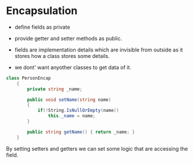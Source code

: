 # Encapsulation

- define fields as private
- provide getter and setter methods as public.

- fields are implementation details which are invisible from outside as it stores how a class stores some details.
- we dont' want anyother classes to get data of it.

```cs
class PersonEncap
    {
        private string _name;

        public void setName(string name)
        {
            if(!String.IsNullOrEmpty(name))
                this._name = name;
        }

        public string getName() { return _name; }
    }
```

By setting setters and getters we can set some logic that are accessing the field.
